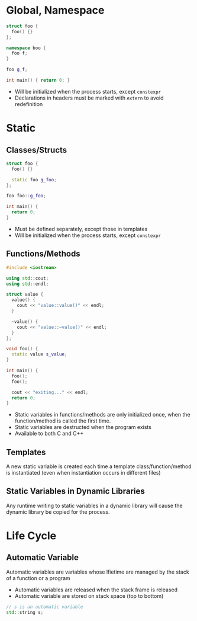 # Global, Namespace

```cpp
struct foo {
  foo() {}
};

namespace boo {
  foo f;
}

foo g_f;

int main() { return 0; }
```

- Will be initialized when the process starts, except `constexpr`
- Declarations in headers must be marked with `extern` to avoid redefinition

# Static

## Classes/Structs

```cpp
struct foo {
  foo() {}

  static foo g_foo;
};

foo foo::g_foo;

int main() {
  return 0;
}
```

- Must be defined separately, except those in templates
- Will be initialized when the process starts, except `constexpr`

## Functions/Methods

```cpp
#include <iostream>

using std::cout;
using std::endl;

struct value {
  value() {
    cout << "value::value()" << endl;
  }

  ~value() {
    cout << "value::~value()" << endl;
  }
};

void foo() {
  static value s_value;
}

int main() {
  foo();
  foo();

  cout << "exiting..." << endl;
  return 0;
}
```

- Static variables in functions/methods are only initialized once, when the
  function/method is called the first time.
- Static variables are destructed when the program exists
- Available to both C and C++

## Templates

A new static variable is created each time a template class/function/method is
instantiated (even when instantiation occurs in different files)

## Static Variables in Dynamic Libraries

Any runtime writing to static variables in a dynamic library will cause the
dynamic library be copied for the process.

# Life Cycle

## Automatic Variable

Automatic variables are variables whose lfietime are managed by the stack of a
function or a program

- Automatic variables are released when the stack frame is released
- Automatic variable are stored on stack space (top to bottom)

```cpp
// s is an automatic variable
std::string s;
```
